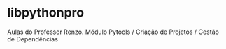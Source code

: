 # libpythonpro
Aulas do Professor Renzo. Módulo Pytools / Criação de Projetos / Gestão de Dependências
